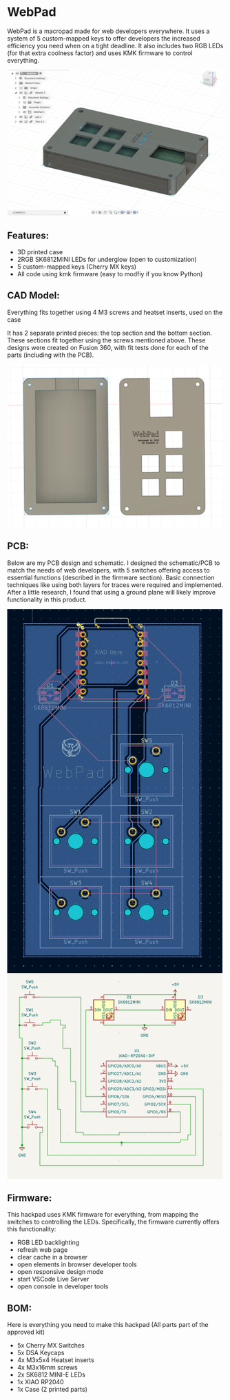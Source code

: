 # WebPad

WebPad is a macropad made for web developers everywhere. It uses a system of 5 custom-mapped keys to offer developers the increased efficiency you need when on a tight deadline. It also includes two RGB LEDs (for that extra coolness factor) and uses KMK firmware to control everything.

<img src=assets/full.png alt="full WebPad" width="500"/>

## Features:
- 3D printed case
- 2RGB SK6812MINI LEDs for underglow (open to customization)
- 5 custom-mapped keys (Cherry MX keys)
- All code using kmk firmware (easy to modfiy if you know Python)

## CAD Model:
Everything fits together using 4 M3 screws and heatset inserts, used on the case

It has 2 separate printed pieces: the top section and the bottom section. These sections fit together using the screws mentioned above. These designs were created on Fusion 360, with fit tests done for each of the parts (including with the PCB).

<img src=assets/case_split.png alt="case of WebPad" width="500"/>

## PCB:
Below are my PCB design and schematic. I designed the schematic/PCB to match the needs of web developers, with 5 switches offering access to essential functions (described in the firmware section). Basic connection techniques like using both layers for traces were required and implemented. After a little research, I found that using a ground plane will likely improve functionality in this product.

<img src=assets/PCB_design.png alt="PCB Design" width="500"/>

<img src=assets/schematic.png alt="Schematic" width="500"/>

## Firmware:
This hackpad uses KMK firmware for everything, from mapping the switches to controlling the LEDs. Specifically, the firmware currently offers this functionality:

- RGB LED backlighting
- refresh web page
- clear cache in a browser
- open elements in browser developer tools
- open responsive design mode
- start VSCode Live Server
- open console in developer tools

## BOM:

Here is everything you need to make this hackpad (All parts part of the approved kit)

- 5x Cherry MX Switches
- 5x DSA Keycaps
- 4x M3x5x4 Heatset inserts
- 4x M3x16mm screws
- 2x SK6812 MINI-E LEDs
- 1x XIAO RP2040
- 1x Case (2 printed parts)
